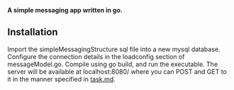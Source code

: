 **A simple messaging app written in go.**

## Installation
Import the simpleMessagingStructure sql file into a new mysql database. Configure the connection details in the loadconfig section of messageModel.go. Compile using go build, and run the executable. The server will be available at localhost:8080/ where you can POST and GET to it in the manner specified in [task.md](https://gist.github.com/zackbloom/57124a029f6bd1b8ab0e3ea5aff34d71).

